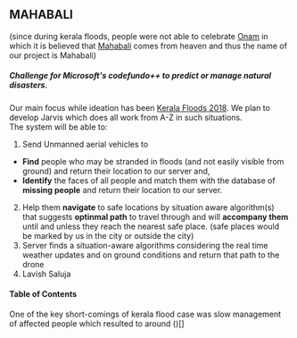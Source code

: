## MAHABALI 
(since during kerala floods, people were not able to celebrate [Onam](https://en.wikipedia.org/wiki/Onam) in which it is believed that [Mahabali](https://en.wikipedia.org/wiki/Onam#Mahabali_legend) comes from heaven and thus the name of our project is Mahabali)

##### Challenge for Microsoft's codefundo++ to predict or manage natural disasters.
Our main focus while ideation has been [Kerala Floods 2018](https://en.wikipedia.org/wiki/2018_Kerala_floods).
We plan to develop Jarvis which does all work from A-Z in such situations.\
The system will be able to:

1. Send Unmanned aerial vehicles to 
- **Find** people who may be stranded in floods (and not easily visible from ground) and return their location to our server and,
- **Identify** the faces of all people and match them with the database of **missing people** and return their location to our server.
2. Help them **navigate** to safe locations by situation aware algorithm(s) that suggests **optinmal path** to travel through and will **accompany them** until and unless they reach the nearest safe place. (safe places would be marked by us in the city or outside the city)
3. Server finds a situation-aware algorithms considering the real time weather updates and on ground conditions and return that path to the drone
4. Lavish Saluja



#### Table of Contents




One of the key short-comings of kerala flood case was slow management of affected people which resulted to around ()[]